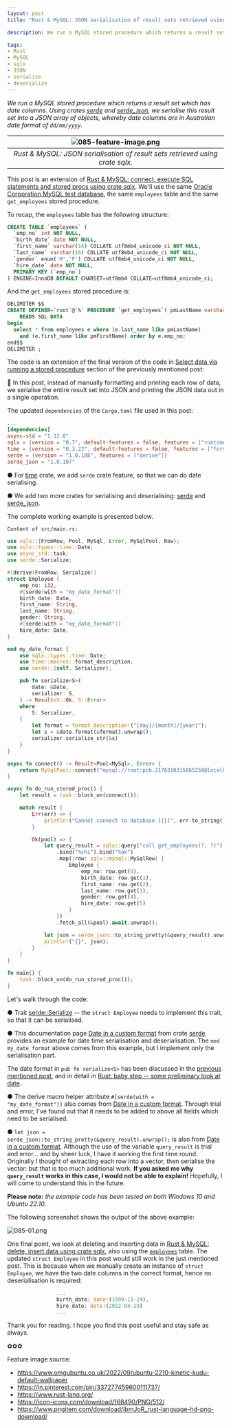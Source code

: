 ```yaml
---
layout: post
title: "Rust & MySQL: JSON serialisation of result sets retrieved using crate sqlx."

description: We run a MySQL stored procedure which returns a result set which has date columns. Using crates serde and serde_json we serialise this result set into a JSON array of objects, whereby date columns are in Australian date format of dd/mm/yyyy.

tags:
- Rust
- MySQL
- sqlx
- JSON
- serialize
- deserialize
---
```


<em style="color:#111;">We run a MySQL stored procedure which returns a result set which has date columns. Using crates <a href="https://docs.rs/serde/latest/serde/" title="Crate serde" target="_blank">serde</a> and <a href="https://docs.rs/serde_json/1.0.107/serde_json/" title="Crate serde_json" target="_blank">serde_json</a>, we serialise this result set into a JSON array of objects, whereby date columns are in Australian date format of <code>dd/mm/yyyy</code>.</em>

| ![085-feature-image.png](https://behainguyen.files.wordpress.com/2023/10/085-feature-image.png) |
|:--:|
| *Rust & MySQL: JSON serialisation of result sets retrieved using crate sqlx.* |

This post is an extension of <a href="https://behainguyen.wordpress.com/2023/09/12/rust-mysql-connect-execute-sql-statements-and-stored-procs-using-crate-sqlx/" title="Rust & MySQL: connect, execute SQL statements and stored procs using crate sqlx." target="_blank">Rust & MySQL: connect, execute SQL statements and stored procs using crate sqlx</a>. We'll use the same <a href="https://github.com/datacharmer/test_db" title="Oracle Corporation MySQL test data" target="_blank">Oracle Corporation MySQL test database</a>, the same <code>employees</code> table and the same <code>get_employees</code> stored procedure.

To recap, the <a id="employees-table"><code>employees</code></a> table has the following structure:

```sql
CREATE TABLE `employees` (
  `emp_no` int NOT NULL,
  `birth_date` date NOT NULL,
  `first_name` varchar(14) COLLATE utf8mb4_unicode_ci NOT NULL,
  `last_name` varchar(16) COLLATE utf8mb4_unicode_ci NOT NULL,
  `gender` enum('M','F') COLLATE utf8mb4_unicode_ci NOT NULL,
  `hire_date` date NOT NULL,
  PRIMARY KEY (`emp_no`)
) ENGINE=InnoDB DEFAULT CHARSET=utf8mb4 COLLATE=utf8mb4_unicode_ci;
```

And the <a id="get-employees-stored-proc"><code>get_employees</code></a> stored procedure is:

```sql
DELIMITER $$
CREATE DEFINER=`root`@`%` PROCEDURE `get_employees`( pmLastName varchar(16), pmFirstName varchar(14) )
    READS SQL DATA
begin
  select * from employees e where (e.last_name like pmLastName)
    and (e.first_name like pmFirstName) order by e.emp_no;
end$$
DELIMITER ;
```

The code is an extension of the final version of the code in <a href="https://behai-nguyen.github.io/2023/09/11/rust-06-mysql-sqlx.html#stored-procedure" title="Rust & MySQL: connect, execute SQL statements and stored procs using crate sqlx" target="_blank">Select data via running a stored procedure</a> section of the previously mentioned post:

🚀 In this post, instead of manually formatting and printing each row of data, we serialise the entire result set into JSON and printing the JSON data out in a single operation.

The updated <code>dependencies</code> of the <code>Cargo.toml</code> file used in this post:

```toml
...
[dependencies]
async-std = "1.12.0"
sqlx = {version = "0.7", default-features = false, features = ["runtime-async-std", "macros", "mysql", "time"]}
time = {version = "0.3.22", default-features = false, features = ["formatting", "macros", "serde"]}
serde = {version = "1.0.188", features = ["derive"]}
serde_json = "1.0.107"
```

● For <a href="https://docs.rs/time/latest/time/" title="Crate time" target="_blank">time</a> crate, we add <code>serde</code> crate feature, so that we can do date serialising.

● We add two more crates for serialising and deserialising: <a href="https://docs.rs/serde/latest/serde/" title="Crate serde" target="_blank">serde</a> and <a href="https://docs.rs/serde_json/1.0.107/serde_json/" title="Crate serde_json" target="_blank">serde_json</a>.

The complete working example is presented below.

```
Content of src/main.rs:
```

```rust
use sqlx::{FromRow, Pool, MySql, Error, MySqlPool, Row};
use sqlx::types::time::Date;
use async_std::task;
use serde::Serialize;

#[derive(FromRow, Serialize)]
struct Employee {    
    emp_no: i32,
    #[serde(with = "my_date_format")]
    birth_date: Date,
    first_name: String,
    last_name: String,    
    gender: String,
    #[serde(with = "my_date_format")]
    hire_date: Date,
}

mod my_date_format {
    use sqlx::types::time::Date;
    use time::macros::format_description;
    use serde::{self, Serializer};

    pub fn serialize<S>(
        date: &Date,
        serializer: S,
    ) -> Result<S::Ok, S::Error>
    where
        S: Serializer,
    {
        let format = format_description!("[day]/[month]/[year]");
        let s = &date.format(&format).unwrap();
        serializer.serialize_str(&s)
    }    
}

async fn connect() -> Result<Pool<MySql>, Error> {
    return MySqlPool::connect("mysql://root:pcb.2176310315865259@localhost:3306/employees").await;
}

async fn do_run_stored_proc() {
    let result = task::block_on(connect());

    match result {
        Err(err) => {
            println!("Cannot connect to database [{}]", err.to_string());
        }        

        Ok(pool) => {
            let query_result = sqlx::query("call get_employees(?, ?)")
                .bind("%chi").bind("%ak")
                .map(|row: sqlx::mysql::MySqlRow| { 
                    Employee {
                        emp_no: row.get(0),
                        birth_date: row.get(1),
                        first_name: row.get(2),
                        last_name: row.get(3),
                        gender: row.get(4),
                        hire_date: row.get(5)
                    }
                })
                .fetch_all(&pool).await.unwrap();

            let json = serde_json::to_string_pretty(&query_result).unwrap();
            println!("{}", json);
        }
    }
}

fn main() {
    task::block_on(do_run_stored_proc());
}
```

Let's walk through the code:

● Trait <a href="https://docs.rs/serde/latest/serde/trait.Serialize.html" title="Trait serde::Serialize" target="_blank">serde::Serialize</a> -- the <code>struct Employee</code> needs to implement this trait, so that it can be serialised.

● This documentation page <a href="https://serde.rs/custom-date-format.html" title="Date in a custom format" target="_blank">Date in a custom format</a> from crate <a href="https://docs.rs/serde/latest/serde/" title="Crate serde" target="_blank">serde</a> provides an example for date time serialisation and deserialisation. The <code>mod my_date_format</code> above comes from this example, but I implement only the serialisation part.

The date format in <code>pub fn serialize&lt;S></code> has been discussed in the <a href="https://behainguyen.wordpress.com/2023/09/12/rust-mysql-connect-execute-sql-statements-and-stored-procs-using-crate-sqlx/" title="Rust & MySQL: connect, execute SQL statements and stored procs using crate sqlx." target="_blank">previous mentioned post</a>, and in detail in <a href="https://behainguyen.wordpress.com/2023/09/03/rust-baby-step-some-preliminary-look-at-date/" title="Rust: baby step -- some preliminary look at date." target="_blank">Rust: baby step -- some preliminary look at date</a>.

● The derive macro helper attribute <code>#[serde(with = "my_date_format")]</code> also comes from <a href="https://serde.rs/custom-date-format.html" title="Date in a custom format" target="_blank">Date in a custom format</a>. Through trial and error, I've found out that it needs to be added to above all fields which need to be serialised.

● <code>let json = serde_json::to_string_pretty(&query_result).unwrap();</code> is also from <a href="https://serde.rs/custom-date-format.html" title="Date in a custom format" target="_blank">Date in a custom format</a>. Although the use of the variable <code>query_result</code> is trial and error... and by sheer luck, I have it working the first time round. Originally I thought of extracting each row into a vector, then serialise the vector: but that is too much additional work. <strong>If you asked me why <code>query_result</code> works in this case, I would not be able to explain!</strong> Hopefully, I will come to understand this in the future.

<strong>Please note:</strong> <em>the example code has been tested on both Windows 10 and Ubuntu 22.10.</em>

The following screenshot shows the output of the above example:

![085-01.png](https://behainguyen.files.wordpress.com/2023/10/085-01.png)

One final point, we look at deleting and inserting data in <a href="https://behainguyen.wordpress.com/2023/09/13/rust-mysql-delete-insert-data-using-crate-sqlx/" title="Rust & MySQL: delete, insert data using crate sqlx." target="_blank">Rust & MySQL: delete, insert data using crate sqlx</a>, also using the <a href="#employees-table"><code>employees</code></a> table. The updated <code>struct Employee</code> in this post would still work in the just mentioned post. This is because when we manually create an instance of <code>struct Employee</code>, we have the two date columns in the correct format, hence no deserialisation is required:

```rust
                ...
                birth_date: date!(1999-11-24),
                hire_date: date!(2022-04-29)
                ...   
```

Thank you for reading. I hope you find this post useful and stay safe as always.

✿✿✿

Feature image source:

<ul>
<li>
<a href="https://www.omgubuntu.co.uk/2022/09/ubuntu-2210-kinetic-kudu-default-wallpaper" target="_blank">https://www.omgubuntu.co.uk/2022/09/ubuntu-2210-kinetic-kudu-default-wallpaper</a>
</li>
<li>
<a href="https://in.pinterest.com/pin/337277459600111737/" target="_blank">https://in.pinterest.com/pin/337277459600111737/</a>
</li>
<li>
<a href="https://www.rust-lang.org/" target="_blank">https://www.rust-lang.org/</a>
</li>
<li>
<a href="https://icon-icons.com/download/168490/PNG/512/" target="_blank">https://icon-icons.com/download/168490/PNG/512/</a>
</li>
<li>
<a href="https://www.pngitem.com/download/ibmJoR_rust-language-hd-png-download/" target="_blank">https://www.pngitem.com/download/ibmJoR_rust-language-hd-png-download/</a>
</li>
</ul>